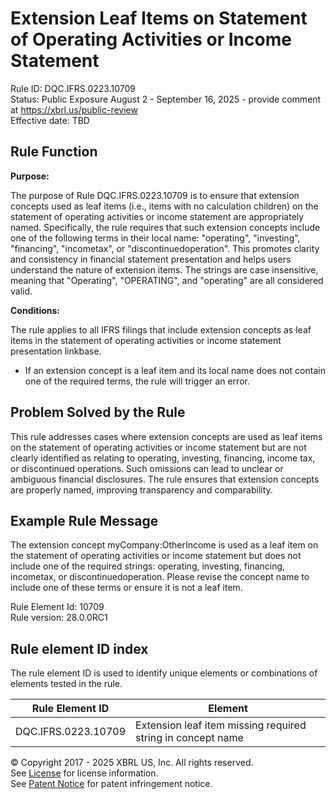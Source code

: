 # Extension Leaf Items on Statement of Operating Activities or Income Statement  
Rule ID: DQC.IFRS.0223.10709  
Status: Public Exposure August 2 - September 16, 2025 - provide comment at https://xbrl.us/public-review  
Effective date: TBD

## Rule Function

**Purpose:**

The purpose of Rule DQC.IFRS.0223.10709 is to ensure that extension concepts used as leaf items (i.e., items with no calculation children) on the statement of operating activities or income statement are appropriately named. Specifically, the rule requires that such extension concepts include one of the following terms in their local name: "operating", "investing", "financing", "incometax", or "discontinuedoperation". This promotes clarity and consistency in financial statement presentation and helps users understand the nature of extension items. The strings are case insensitive, meaning that "Operating", "OPERATING", and "operating" are all considered valid.

**Conditions:**

The rule applies to all IFRS filings that include extension concepts as leaf items in the statement of operating activities or income statement presentation linkbase.  
- If an extension concept is a leaf item and its local name does not contain one of the required terms, the rule will trigger an error.

## Problem Solved by the Rule

This rule addresses cases where extension concepts are used as leaf items on the statement of operating activities or income statement but are not clearly identified as relating to operating, investing, financing, income tax, or discontinued operations. Such omissions can lead to unclear or ambiguous financial disclosures. The rule ensures that extension concepts are properly named, improving transparency and comparability.

## Example Rule Message

The extension concept myCompany:OtherIncome is used as a leaf item on the statement of operating activities or income statement but does not include one of the required strings: operating, investing, financing, incometax, or discontinuedoperation. Please revise the concept name to include one of these terms or ensure it is not a leaf item.

Rule Element Id: 10709  
Rule version: 28.0.0RC1

## Rule element ID index  
The rule element ID is used to identify unique elements or combinations of elements tested in the rule.

|Rule Element ID|Element|
|--- |--- |
| DQC.IFRS.0223.10709 | Extension leaf item missing required string in concept name |

© Copyright 2017 - 2025 XBRL US, Inc. All rights reserved.  
See [License](https://xbrl.us/dqc-license) for license information.  
See [Patent Notice](https://xbrl.us/dqc-patent) for patent infringement notice.